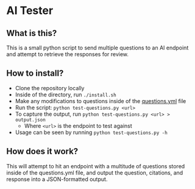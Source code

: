 # AI Tester

## What is this?

This is a small python script to send multiple questions to an AI endpoint and attempt to retrieve the responses for review.

## How to install?

- Clone the repository locally
- Inside of the directory, run `./install.sh`
- Make any modifications to questions inside of the [questions.yml](https://github.com/dblanken-yale/ai-tester-py/blob/main/questions.yml) file
- Run the script: `python test-questions.py <url>`
- To capture the output, run `python test-questions.py <url> > output.json`
  - Where `<url>` is the endpoint to test against
- Usage can be seen by running `python test-questions.py -h`

## How does it work?

This will attempt to hit an endpoint with a multitude of questions stored inside of the questions.yml file, and output the question, citations, and response into a JSON-formatted output.
